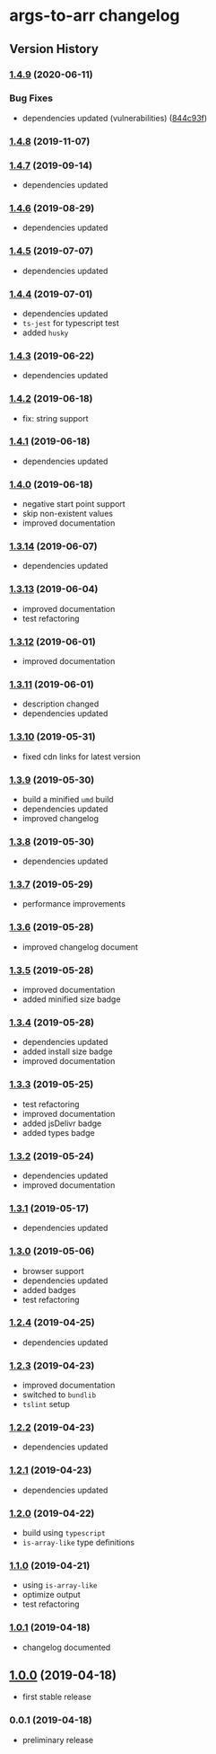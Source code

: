 # args-to-arr changelog

## Version History

### [1.4.9](https://github.com/manferlo81/args-to-arr/compare/v1.4.8...v1.4.9) (2020-06-11)


### Bug Fixes

* dependencies updated (vulnerabilities) ([844c93f](https://github.com/manferlo81/args-to-arr/commit/844c93f66cf98a049809f8222d6ec57171522ec3))

### [1.4.8](https://github.com/manferlo81/args-to-arr/compare/v1.4.7...v1.4.8) (2019-11-07)

### [1.4.7](https://github.com/manferlo81/args-to-arr/compare/v1.4.6...v1.4.7) (2019-09-14)

* dependencies updated

### [1.4.6](https://github.com/manferlo81/args-to-arr/compare/v1.4.5...v1.4.6) (2019-08-29)

* dependencies updated

### [1.4.5](https://github.com/manferlo81/args-to-arr/compare/v1.4.4...v1.4.5) (2019-07-07)

* dependencies updated

### [1.4.4](https://github.com/manferlo81/args-to-arr/compare/v1.4.3...v1.4.4) (2019-07-01)

* dependencies updated
* `ts-jest` for typescript test
* added `husky`

### [1.4.3](https://github.com/manferlo81/args-to-arr/compare/v1.4.2...v1.4.3) (2019-06-22)

* dependencies updated

### [1.4.2](https://github.com/manferlo81/args-to-arr/compare/v1.4.1...v1.4.2) (2019-06-18)

* fix: string support

### [1.4.1](https://github.com/manferlo81/args-to-arr/compare/v1.4.0...v1.4.1) (2019-06-18)

* dependencies updated

### [1.4.0](https://github.com/manferlo81/args-to-arr/compare/v1.3.14...v1.4.0) (2019-06-18)

* negative start point support
* skip non-existent values
* improved documentation

### [1.3.14](https://github.com/manferlo81/args-to-arr/compare/v1.3.13...v1.3.14) (2019-06-07)

* dependencies updated

### [1.3.13](https://github.com/manferlo81/args-to-arr/compare/v1.3.12...v1.3.13) (2019-06-04)

* improved documentation
* test refactoring

### [1.3.12](https://github.com/manferlo81/args-to-arr/compare/v1.3.11...v1.3.12) (2019-06-01)

* improved documentation

### [1.3.11](https://github.com/manferlo81/args-to-arr/compare/v1.3.10...v1.3.11) (2019-06-01)

* description changed
* dependencies updated

### [1.3.10](https://github.com/manferlo81/args-to-arr/compare/v1.3.9...v1.3.10) (2019-05-31)

* fixed cdn links for latest version

### [1.3.9](https://github.com/manferlo81/args-to-arr/compare/v1.3.8...v1.3.9) (2019-05-30)

* build a minified `umd` build
* dependencies updated
* improved changelog

### [1.3.8](https://github.com/manferlo81/args-to-arr/compare/v1.3.7...v1.3.8) (2019-05-30)

* dependencies updated

### [1.3.7](https://github.com/manferlo81/args-to-arr/compare/v1.3.6...v1.3.7) (2019-05-29)

* performance improvements

### [1.3.6](https://github.com/manferlo81/args-to-arr/compare/v1.3.5...v1.3.6) (2019-05-28)

* improved changelog document

### [1.3.5](https://github.com/manferlo81/args-to-arr/compare/v1.3.4...v1.3.5) (2019-05-28)

* improved documentation
* added minified size badge

### [1.3.4](https://github.com/manferlo81/args-to-arr/compare/v1.3.3...v1.3.4) (2019-05-28)

* dependencies updated
* added install size badge
* improved documentation

### [1.3.3](https://github.com/manferlo81/args-to-arr/compare/v1.3.2...v1.3.3) (2019-05-25)

* test refactoring
* improved documentation
* added jsDelivr badge
* added types badge

### [1.3.2](https://github.com/manferlo81/args-to-arr/compare/v1.3.1...v1.3.2) (2019-05-24)

* dependencies updated
* improved documentation

### [1.3.1](https://github.com/manferlo81/args-to-arr/compare/v1.3.0...v1.3.1) (2019-05-17)

* dependencies updated

### [1.3.0](https://github.com/manferlo81/args-to-arr/compare/v1.2.4...v1.3.0) (2019-05-06)

* browser support
* dependencies updated
* added badges
* test refactoring

### [1.2.4](https://github.com/manferlo81/args-to-arr/compare/v1.2.3...v1.2.4) (2019-04-25)

* dependencies updated

### [1.2.3](https://github.com/manferlo81/args-to-arr/compare/v1.2.2...v1.2.3) (2019-04-23)

* improved documentation
* switched to `bundlib`
* `tslint` setup

### [1.2.2](https://github.com/manferlo81/args-to-arr/compare/v1.2.1...v1.2.2) (2019-04-23)

* dependencies updated

### [1.2.1](https://github.com/manferlo81/args-to-arr/compare/v1.2.0...v1.2.1) (2019-04-23)

* dependencies updated

### [1.2.0](https://github.com/manferlo81/args-to-arr/compare/v1.1.0...v1.2.0) (2019-04-22)

* build using `typescript`
* `is-array-like` type definitions

### [1.1.0](https://github.com/manferlo81/args-to-arr/compare/v1.0.1...v1.1.0) (2019-04-21)

* using `is-array-like`
* optimize output
* test refactoring

### [1.0.1](https://github.com/manferlo81/args-to-arr/compare/v1.0.0...v1.0.1) (2019-04-18)

* changelog documented

## [1.0.0](https://github.com/manferlo81/args-to-arr/compare/v0.0.1...v1.0.0) (2019-04-18)

* first stable release

### 0.0.1 (2019-04-18)

* preliminary release
